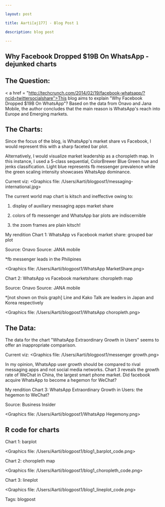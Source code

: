 ```yaml
---

layout: post

title: Aarti[aj177] - Blog Post 1

description: blog post

---
```


## Why Facebook Dropped $19B On WhatsApp - dejunked charts

## The Question:

< a href = "http://techcrunch.com/2014/02/19/facebook-whatsapp/?ncid=twittersocialshare">This blog</a> aims to explain "Why Facebook Dropped $19B On WhatsApp"? Based on the data from Onavo and Jana Mobile, the author concludes that the main reason is WhatsApp's reach into Europe and Emerging markets.

## The Charts:

Since the focus of the blog, is WhatsApp's market share vs Facebook, I would represent this with a sharp faceted bar plot. 

Alternatively, I would visualize market leadership as a choropleth map. In this instance, I used a 5-class sequential, ColorBrewer Blue Green hue and jenks classification. Light blue represents fb messenger prevalence while the green scaling intensity showcases WhatsApp dominance. 

Current viz:
<Graphics file: /Users/Aarti/blogpost1/messaging-international.jpg>

The current world map chart is kitsch and ineffective owing to:

1) display of auxiliary messaging apps market share

2) colors of fb messenger and WhatsApp bar plots are indiscernible

3) the zoom frames are plain kitsch!

My rendition
Chart 1: WhatsApp vs Facebook market share: grouped bar plot

Source: Onavo
Source: JANA mobile

*fb messenger leads in the Philipines

<Graphics file: /Users/Aarti/blogpost1/WhatsApp MarketShare.png>

Chart 2: WhatsApp vs Facebook marketshare: choropleth map

Source: Onavo
Source: JANA mobile

*[not shown on thsis graph] Line and Kako Talk are leaders in Japan and Korea respectively

<Graphics file: /Users/Aarti/blogpost1/WhatsApp choropleth.png>

## The Data:

The data for the chart "WhatsApp Extraordinary Growth in Users" seems to offer an inappropriate comparison. 

Current viz:
<Graphics file: /Users/Aarti/blogpost1/messenger growth.png>

In my opinion, WhatsApp user growth should be compared to rival messaging apps and not social media networks. Chart 3 reveals the 
growth rate of WeChat in China, the largest smart phone market. Did facebook acquire WhatsApp to become a hegemon for WeChat?

My rendition
Chart 3: WhatsApp Extraordinary Growth in Users: the hegemon to WeChat?

Source: Business Insider

<Graphics file: /Users/Aarti/blogpost1/WhatsApp Hegemony.png>

## R code for charts

Chart 1: barplot

<Graphics file: /Users/Aarti/blogpost1/blog1_barplot_code.png>

Chart 2: choropleth map 

<Graphics file: /Users/Aarti/blogpost1/blog1_choropleth_code.png>

Chart 3: lineplot 

<Graphics file: /Users/Aarti/blogpost1/blog1_lineplot_code.png>

Tags: blogpost